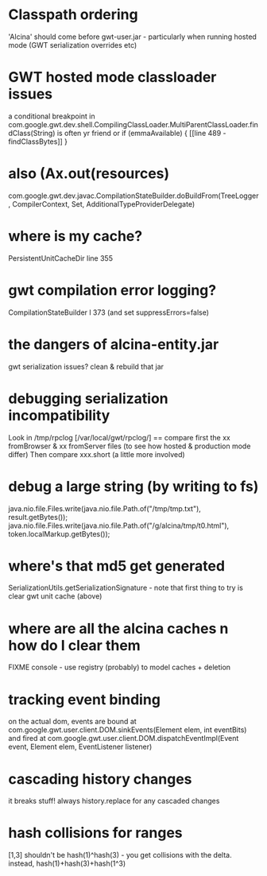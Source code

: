 # Classpath ordering

'Alcina' should come before gwt-user.jar - particularly when running hosted mode (GWT serialization overrides etc)

# GWT hosted mode classloader issues

a conditional breakpoint in com.google.gwt.dev.shell.CompilingClassLoader.MultiParentClassLoader.findClass(String) is often yr friend
or if (emmaAvailable) { [[line 489 - findClassBytes]] }

# also (Ax.out(resources)

com.google.gwt.dev.javac.CompilationStateBuilder.doBuildFrom(TreeLogger, CompilerContext, Set<Resource>, AdditionalTypeProviderDelegate)

# where is my cache?

PersistentUnitCacheDir line 355

# gwt compilation error logging?

CompilationStateBuilder l 373
(and set suppressErrors=false)

# the dangers of alcina-entity.jar

gwt serialization issues? clean & rebuild that jar

# debugging serialization incompatibility

Look in /tmp/rpclog [/var/local/gwt/rpclog/] == compare first the xx fromBrowser & xx fromServer files (to see how hosted & production mode differ)
Then compare xxx.short (a little more involved)

# debug a large string (by writing to fs)

java.nio.file.Files.write(java.nio.file.Path.of("/tmp/tmp.txt"), result.getBytes());
java.nio.file.Files.write(java.nio.file.Path.of("/g/alcina/tmp/t0.html"), token.localMarkup.getBytes());

# where's that md5 get generated

SerializationUtils.getSerializationSignature - note that first thing to try is clear gwt unit cache (above)

# where are all the alcina caches n how do I clear them

FIXME console - use registry (probably) to model caches + deletion

# tracking event binding

on the actual dom, events are bound at com.google.gwt.user.client.DOM.sinkEvents(Element elem, int eventBits)
and fired at com.google.gwt.user.client.DOM.dispatchEventImpl(Event event, Element elem, EventListener listener)

# cascading history changes

it breaks stuff! always history.replace for any cascaded changes

# hash collisions for ranges

[1,3] shouldn't be hash(1)^hash(3) - you get collisions with the delta. instead, hash(1)+hash(3)+hash(1^3)

